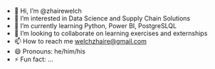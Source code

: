 - 👋 Hi, I’m @zhairewelch
- 👀 I’m interested in Data Science and Supply Chain Solutions
- 🌱 I’m currently learning Python, Power BI, PostgreSLQL
- 💞️ I’m looking to collaborate on learning exercises and externships
- 📫 How to reach me welchzhaire@gmail.com
- 😄 Pronouns: he/him/his
- ⚡ Fun fact: ...

<!---
zhairewelch/zhairewelch is a ✨ special ✨ repository because its `README.md` (this file) appears on your GitHub profile.
You can click the Preview link to take a look at your changes.
--->
